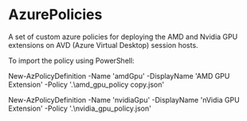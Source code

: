 # AzurePolicies
A set of custom azure policies for deploying the AMD and Nvidia GPU extensions on AVD (Azure Virtual Desktop) session hosts.

To import the policy using PowerShell:

New-AzPolicyDefinition -Name 'amdGpu' -DisplayName 'AMD GPU Extension' -Policy '.\amd_gpu_policy copy.json'

New-AzPolicyDefinition -Name 'nvidiaGpu' -DisplayName 'nVidia GPU Extension' -Policy '.\nvidia_gpu_policy.json'




